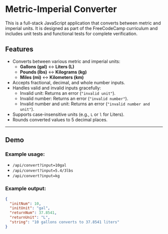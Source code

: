 # Metric-Imperial Converter

This is a full-stack JavaScript application that converts between metric and imperial units. It is designed as part of the FreeCodeCamp curriculum and includes unit tests and functional tests for complete verification.

## Features
- Converts between various metric and imperial units:
  - **Gallons (gal)** ↔ **Liters (L)**
  - **Pounds (lbs)** ↔ **Kilograms (kg)**
  - **Miles (mi)** ↔ **Kilometers (km)**
- Accepts fractional, decimal, and whole number inputs.
- Handles valid and invalid inputs gracefully:
  - Invalid unit: Returns an error (`"invalid unit"`).
  - Invalid number: Returns an error (`"invalid number"`).
  - Invalid number and unit: Returns an error (`"invalid number and unit"`).
- Supports case-insensitive units (e.g., `L` or `l` for Liters).
- Rounds converted values to 5 decimal places.

---

## Demo
### Example usage:
- `/api/convert?input=10gal`
- `/api/convert?input=5.4/3lbs`
- `/api/convert?input=kg`

### Example output:
```json
{
  "initNum": 10,
  "initUnit": "gal",
  "returnNum": 37.8541,
  "returnUnit": "L",
  "string": "10 gallons converts to 37.8541 liters"
}
